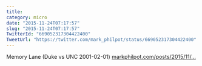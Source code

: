 ```yaml
---
title: 
category: micro
date: "2015-11-24T07:17:57"
slug: "2015-11-24T07:17:57"
TwitterId: "669052317304422400"
TweetUrl: "https://twitter.com/mark_philpot/status/669052317304422400"
---
```


Memory Lane (Duke vs UNC 2001-02-01)
[markphilpot.com/posts/2015/11/…](http://markphilpot.com/posts/2015/11/23/duke_unc_2001/)
